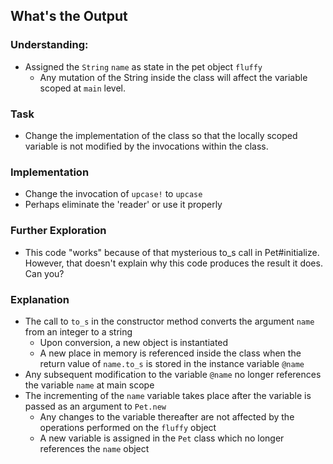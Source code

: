 ## What's the Output

### Understanding:
- Assigned the `String` `name` as state in the pet object `fluffy`
  + Any mutation of the String inside the class will affect the variable scoped at `main` level.

### Task
- Change the implementation of the class so that the locally scoped variable is not modified by the invocations within the class.

### Implementation
- Change the invocation of `upcase!` to `upcase`
- Perhaps eliminate the 'reader' or use it properly

### Further Exploration
- This code "works" because of that mysterious to_s call in Pet#initialize. However, that doesn't explain why this code produces the result it does. Can you?

### Explanation
- The call to `to_s` in the constructor method converts the argument `name` from an integer to a string
  + Upon conversion, a new object is instantiated
  + A new place in memory is referenced inside the class when the return value of `name.to_s` is stored in the instance variable `@name`
- Any subsequent modification to the variable `@name` no longer references the variable `name` at main scope
- The incrementing of the `name` variable takes place after the variable is passed as an argument to `Pet.new`
  + Any changes to the variable thereafter are not affected by the operations performed on the `fluffy` object
  + A new variable is assigned in the `Pet` class which no longer references the `name` object
